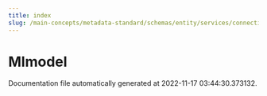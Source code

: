 ```yaml
---
title: index
slug: /main-concepts/metadata-standard/schemas/entity/services/connections/mlmodel
---
```


# Mlmodel

Documentation file automatically generated at 2022-11-17 03:44:30.373132.
